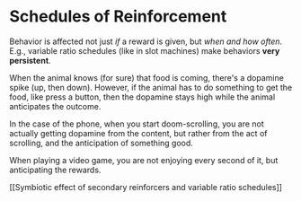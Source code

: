 # Schedules of Reinforcement
Behavior is affected not just _if_ a reward is given, but _when and how often_. E.g., variable ratio schedules (like in slot machines) make behaviors **very persistent**.

When the animal knows (for sure) that food is coming, there's a dopamine spike (up, then down). However, if the animal has to do something to get the food, like press a button, then the dopamine stays high while the animal anticipates the outcome. 

In the case of the phone, when you start doom-scrolling, you are not actually getting dopamine from the content, but rather from the act of scrolling, and the anticipation of something good. 

When playing a video game, you are not enjoying every second of it, but anticipating the rewards. 

[[Symbiotic effect of secondary reinforcers and variable ratio schedules]]


